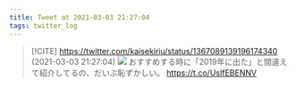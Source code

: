 ```yaml
---
title: Tweet at 2021-03-03 21:27:04
tags: twitter_log
---
```


> [!CITE] https://twitter.com/kaisekiriu/status/1367089139196174340 (2021-03-03 21:27:04)
> ![](https://twitter.com/kaisekiriu/status/1367089139196174340)
> おすすめする時に「2019年に出た」と間違えて紹介してるの、だいぶ恥ずかしい。
> https://t.co/UsIfEBENNV
